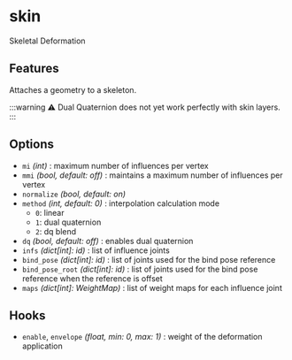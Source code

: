 # skin

Skeletal Deformation


## Features

Attaches a geometry to a skeleton.

:::warning
⚠️ Dual Quaternion does not yet work perfectly with skin layers.
:::

## Options

- `mi` *(int)* : maximum number of influences per vertex  
- `mmi` *(bool, default: off)* : maintains a maximum number of influences per vertex  
- `normalize` *(bool, default: on)*  
- `method` *(int, default: 0)* : interpolation calculation mode  
  - `0`: linear  
  - `1`: dual quaternion  
  - `2`: dq blend  
- `dq` *(bool, default: off)* : enables dual quaternion  
- `infs` *(dict[int]: id)* : list of influence joints  
- `bind_pose` *(dict[int]: id)* : list of joints used for the bind pose reference  
- `bind_pose_root` *(dict[int]: id)* : list of joints used for the bind pose reference when the reference is offset  
- `maps` *(dict[int]: WeightMap)* : list of weight maps for each influence joint  


## Hooks

- `enable`, `envelope` *(float, min: 0, max: 1)* : weight of the deformation application  